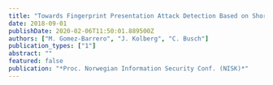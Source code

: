 ```yaml
---
title: "Towards Fingerprint Presentation Attack Detection Based on Short Wave Infrared Imaging and Spectral Signatures"
date: 2018-09-01
publishDate: 2020-02-06T11:50:01.889500Z
authors: ["M. Gomez-Barrero", "J. Kolberg", "C. Busch"]
publication_types: ["1"]
abstract: ""
featured: false
publication: "*Proc. Norwegian Information Security Conf. (NISK)*"
---
```


